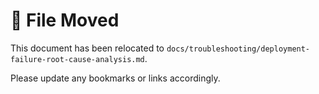 # 📄 File Moved

This document has been relocated to `docs/troubleshooting/deployment-failure-root-cause-analysis.md`.

Please update any bookmarks or links accordingly. 